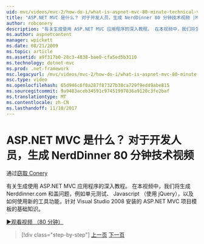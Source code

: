 ```yaml
---
uid: mvc/videos/mvc-2/how-do-i/what-is-aspnet-mvc-80-minute-technical-video-for-developers-building-nerddinner
title: "ASP.NET MVC 是什么？ 对于开发人员，生成 NerdDinner 80 分钟技术视频 |Microsoft 文档"
author: robconery
description: "有关生成使用 ASP.NET MVC 应用程序的深入教程。 在本视频中，我们将生成 Nerddinner.com 和涵盖的问题，例如单元测试，基础知识..."
ms.author: aspnetcontent
manager: wpickett
ms.date: 08/21/2009
ms.topic: article
ms.assetid: a9f317b0-28c3-4838-bae0-cfa5ed5b3110
ms.technology: dotnet-mvc
ms.prod: .net-framework
msc.legacyurl: /mvc/videos/mvc-2/how-do-i/what-is-aspnet-mvc-80-minute-technical-video-for-developers-building-nerddinner
msc.type: video
ms.openlocfilehash: 65d946c6f0a287f87327b38ca729f9ed49abe815
ms.sourcegitcommit: 9a9483aceb34591c97451997036a9120c3fe2baf
ms.translationtype: MT
ms.contentlocale: zh-CN
ms.lasthandoff: 11/10/2017
---
```

<a name="what-is-aspnet-mvc-80-minute-technical-video-for-developers-building-nerddinner"></a>ASP.NET MVC 是什么？ 对于开发人员，生成 NerdDinner 80 分钟技术视频
====================
通过[窃取 Conery](https://github.com/robconery)

有关生成使用 ASP.NET MVC 应用程序的深入教程。 在本视频中，我们将生成 Nerddinner.com 和盖问题，例如单元测试、 Javascript （使用 jQuery），以及如何使用新的工具功能，针对 Visual Studio 2008 安装的 ASP.NET MVC 项目模板的基础知识。

[&#9654;观看视频 （80 分钟）](https://channel9.msdn.com/Blogs/ASP-NET-Site-Videos/what-is-aspnet-mvc-80-minute-technical-video-for-developers-building-nerddinner)

>[!div class="step-by-step"]
[上一页](displaying-a-table-of-database-data.md)
[下一页](why-aspnet-mvc-3-minute-overview-video-for-decision-makers.md)
